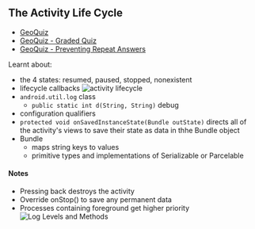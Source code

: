 ## The Activity Life Cycle
- [GeoQuiz](./GeoQuiz)
- [GeoQuiz - Graded Quiz](./GeoQuiz_GradedQuiz)
- [GeoQuiz - Preventing Repeat Answers](./GeoQuiz_PreventingRepeatAnswers)

Learnt about:
- the 4 states: resumed, paused, stopped, nonexistent
- lifecycle callbacks
![activity lifecycle](https://www.researchgate.net/profile/Chang_Xu2/publication/264500161/figure/fig1/AS:667640737583121@1536189364852/Activity-lifecycle-diagram.png)
- `android.util.log` class
    - `public static int d(String, String)` debug
- configuration qualifiers
- `protected void onSavedInstanceState(Bundle outState)` directs all of the activity's views to save their state as data in thhe Bundle object
- Bundle
    - maps string keys to values
    - primitive types and implementations of Serializable or Parcelable

#### Notes
- Pressing back destroys the activity
- Override onStop() to save any permanent data
- Processes containing foreground get higher priority
![Log Levels and Methods](https://www.oreilly.com/library/view/android-programming-the/9780134171517/tfActivityLifecycle/Log_Levels.png)